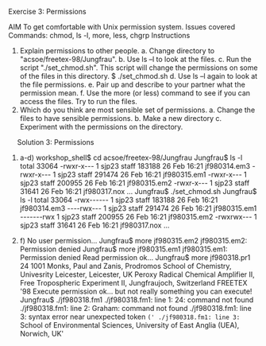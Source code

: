 <!-- JavaScript Bundle with Popper -->
<head>
    <script src="https://cdn.jsdelivr.net/npm/bootstrap@5.1.1/dist/js/bootstrap.bundle.min.js" integrity="sha384-/bQdsTh/da6pkI1MST/rWKFNjaCP5gBSY4sEBT38Q/9RBh9AH40zEOg7Hlq2THRZ" crossorigin="anonymous"></script>
    <link href="https://cdn.jsdelivr.net/npm/bootstrap@5.1.1/dist/css/bootstrap.min.css" rel="stylesheet" integrity="sha384-F3w7mX95PdgyTmZZMECAngseQB83DfGTowi0iMjiWaeVhAn4FJkqJByhZMI3AhiU" crossorigin="anonymous">
    </head>
    <body>
      <div class="container">

Exercise 3: Permissions

AIM
To get comfortable with Unix permission system.
Issues covered
Commands: chmod, ls -l, more, less, chgrp
Instructions
1.  Explain permissions to other people.
a.	Change directory to "acsoe/freetex-98/Jungfrau". 
b.	Use ls –l to look at the files.
c.	Run the script "./set_chmod.sh".  This script will change the permissions on some of the files in this directory.
$ ./set_chmod.sh
d.	Use ls –l again to look at the file permissions.
e.	Pair up and describe to your partner what the permission mean.
f.	Use the more (or less) command to see if you can access the files. Try to run the files.
2. Which do you think are most sensible set of permissions.
a.	Change the files to have sensible permissions.
b.	Make a new directory
c.	Experiment with the permissions on the directory.


 
Solution 3: Permissions
1. a-d)
workshop_shell$ cd acsoe/freetex-98/Jungfrau
Jungfrau$ ls -l
total 33064
-rwxr-x---  1 sjp23  staff   183188 26 Feb 16:21 jf980314.em3
-rwxr-x---  1 sjp23  staff   291474 26 Feb 16:21 jf980315.em1
-rwxr-x---  1 sjp23  staff   200955 26 Feb 16:21 jf980315.em2
-rwxr-x---  1 sjp23  staff    31641 26 Feb 16:21 jf980317.nox
…
Jungfrau$ ./set_chmod.sh 
Jungfrau$ ls -l
total 33064
-rwx------  1 sjp23  staff   183188 26 Feb 16:21 jf980314.em3
----rwx---  1 sjp23  staff   291474 26 Feb 16:21 jf980315.em1
-------rwx  1 sjp23  staff   200955 26 Feb 16:21 jf980315.em2
-rwxrwx---  1 sjp23  staff    31641 26 Feb 16:21 jf980317.nox
…

1. f)
No user permission…
Jungfrau$ more jf980315.em2
jf980315.em2: Permission denied
Jungfrau$ more jf980315.em1
jf980315.em1: Permission denied
Read permission ok…
Jungfrau$ more jf980318.pr1
24 1001
Monks, Paul and Zanis, Prodromos
School of Chemistry, Univesrity Leicester, Leicester, UK
Peroxy Radical Chemical Amplifier II, Free Tropospheric Experiment II, Jungfraujoch, Switzerland
FREETEX '98
Execute permission ok… but not really something you can execute!
Jungfrau$ ./jf980318.fm1
./jf980318.fm1: line 1: 24: command not found
./jf980318.fm1: line 2: Graham: command not found
./jf980318.fm1: line 3: syntax error near unexpected token `('
./jf980318.fm1: line 3: `School of Environmental Sciences, University of East Anglia (UEA), Norwich, UK'

